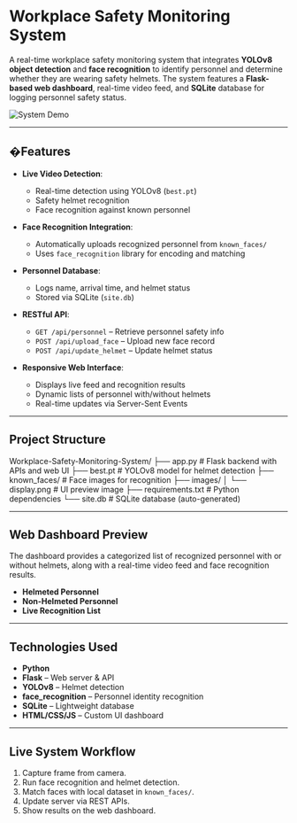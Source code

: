 # Workplace Safety Monitoring System

A real-time workplace safety monitoring system that integrates **YOLOv8 object detection** and **face recognition** to identify personnel and determine whether they are wearing safety helmets. The system features a **Flask-based web dashboard**, real-time video feed, and **SQLite** database for logging personnel safety status.

![System Demo](images/display.png)

---

## �Features

- **Live Video Detection**:
  - Real-time detection using YOLOv8 (`best.pt`)
  - Safety helmet recognition
  - Face recognition against known personnel

- **Face Recognition Integration**:
  - Automatically uploads recognized personnel from `known_faces/`
  - Uses `face_recognition` library for encoding and matching

- **Personnel Database**:
  - Logs name, arrival time, and helmet status
  - Stored via SQLite (`site.db`)

- **RESTful API**:
  - `GET /api/personnel` – Retrieve personnel safety info
  - `POST /api/upload_face` – Upload new face record
  - `POST /api/update_helmet` – Update helmet status

- **Responsive Web Interface**:
  - Displays live feed and recognition results
  - Dynamic lists of personnel with/without helmets
  - Real-time updates via Server-Sent Events

---

## Project Structure

Workplace-Safety-Monitoring-System/
├── app.py                # Flask backend with APIs and web UI
├── best.pt               # YOLOv8 model for helmet detection
├── known_faces/          # Face images for recognition
├── images/
│   └── display.png       # UI preview image
├── requirements.txt      # Python dependencies
└── site.db               # SQLite database (auto-generated)

---

## Web Dashboard Preview

The dashboard provides a categorized list of recognized personnel with or without helmets, along with a real-time video feed and face recognition results.

- **Helmeted Personnel**
- **Non-Helmeted Personnel**
- **Live Recognition List**

---

## Technologies Used

- **Python**
- **Flask** – Web server & API
- **YOLOv8** – Helmet detection
- **face_recognition** – Personnel identity recognition
- **SQLite** – Lightweight database
- **HTML/CSS/JS** – Custom UI dashboard

---

## Live System Workflow

1. Capture frame from camera.
2. Run face recognition and helmet detection.
3. Match faces with local dataset in `known_faces/`.
4. Update server via REST APIs.
5. Show results on the web dashboard.

